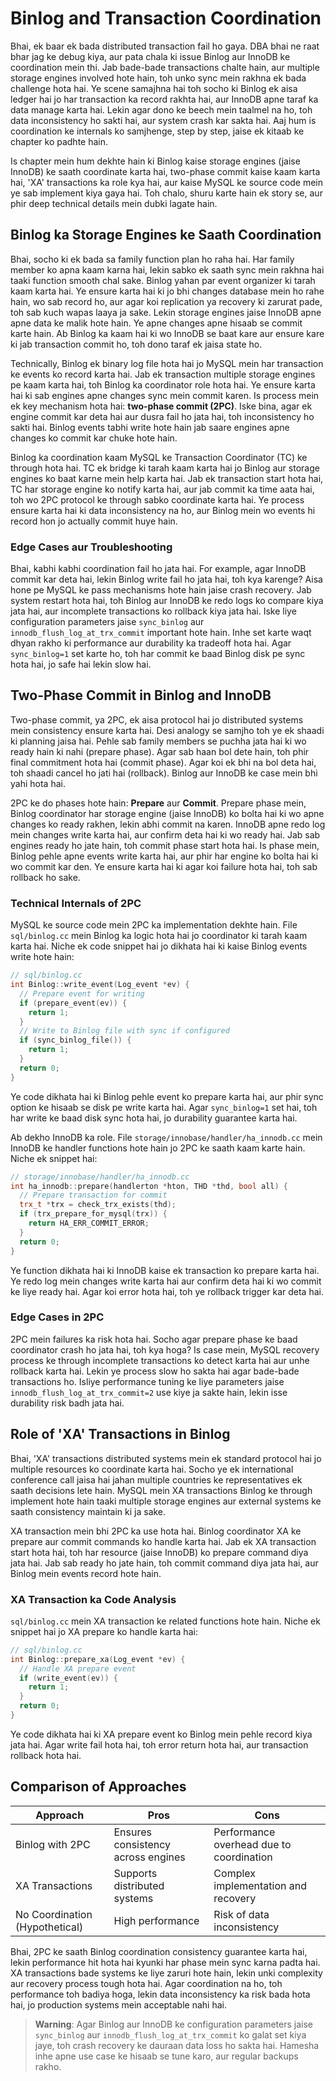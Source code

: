 # Binlog and Transaction Coordination

Bhai, ek baar ek bada distributed transaction fail ho gaya. DBA bhai ne raat bhar jag ke debug kiya, aur pata chala ki issue Binlog aur InnoDB ke coordination mein thi. Jab bade-bade transactions chalte hain, aur multiple storage engines involved hote hain, toh unko sync mein rakhna ek bada challenge hota hai. Ye scene samajhna hai toh socho ki Binlog ek aisa ledger hai jo har transaction ka record rakhta hai, aur InnoDB apne taraf ka data manage karta hai. Lekin agar dono ke beech mein taalmel na ho, toh data inconsistency ho sakti hai, aur system crash kar sakta hai. Aaj hum is coordination ke internals ko samjhenge, step by step, jaise ek kitaab ke chapter ko padhte hain.

Is chapter mein hum dekhte hain ki Binlog kaise storage engines (jaise InnoDB) ke saath coordinate karta hai, two-phase commit kaise kaam karta hai, 'XA' transactions ka role kya hai, aur kaise MySQL ke source code mein ye sab implement kiya gaya hai. Toh chalo, shuru karte hain ek story se, aur phir deep technical details mein dubki lagate hain.

## Binlog ka Storage Engines ke Saath Coordination

Bhai, socho ki ek bada sa family function plan ho raha hai. Har family member ko apna kaam karna hai, lekin sabko ek saath sync mein rakhna hai taaki function smooth chal sake. Binlog yahan par event organizer ki tarah kaam karta hai. Ye ensure karta hai ki jo bhi changes database mein ho rahe hain, wo sab record ho, aur agar koi replication ya recovery ki zarurat pade, toh sab kuch wapas laaya ja sake. Lekin storage engines jaise InnoDB apne apne data ke malik hote hain. Ye apne changes apne hisaab se commit karte hain. Ab Binlog ka kaam hai ki wo InnoDB se baat kare aur ensure kare ki jab transaction commit ho, toh dono taraf ek jaisa state ho.

Technically, Binlog ek binary log file hota hai jo MySQL mein har transaction ke events ko record karta hai. Jab ek transaction multiple storage engines pe kaam karta hai, toh Binlog ka coordinator role hota hai. Ye ensure karta hai ki sab engines apne changes sync mein commit karen. Is process mein ek key mechanism hota hai: **two-phase commit (2PC)**. Iske bina, agar ek engine commit kar deta hai aur dusra fail ho jata hai, toh inconsistency ho sakti hai. Binlog events tabhi write hote hain jab saare engines apne changes ko commit kar chuke hote hain.

Binlog ka coordination kaam MySQL ke Transaction Coordinator (TC) ke through hota hai. TC ek bridge ki tarah kaam karta hai jo Binlog aur storage engines ko baat karne mein help karta hai. Jab ek transaction start hota hai, TC har storage engine ko notify karta hai, aur jab commit ka time aata hai, toh wo 2PC protocol ke through sabko coordinate karta hai. Ye process ensure karta hai ki data inconsistency na ho, aur Binlog mein wo events hi record hon jo actually commit huye hain.

### Edge Cases aur Troubleshooting
Bhai, kabhi kabhi coordination fail ho jata hai. For example, agar InnoDB commit kar deta hai, lekin Binlog write fail ho jata hai, toh kya karenge? Aisa hone pe MySQL ke pass mechanisms hote hain jaise crash recovery. Jab system restart hota hai, toh Binlog aur InnoDB ke redo logs ko compare kiya jata hai, aur incomplete transactions ko rollback kiya jata hai. Iske liye configuration parameters jaise `sync_binlog` aur `innodb_flush_log_at_trx_commit` important hote hain. Inhe set karte waqt dhyan rakho ki performance aur durability ka tradeoff hota hai. Agar `sync_binlog=1` set karte ho, toh har commit ke baad Binlog disk pe sync hota hai, jo safe hai lekin slow hai.

## Two-Phase Commit in Binlog and InnoDB

Two-phase commit, ya 2PC, ek aisa protocol hai jo distributed systems mein consistency ensure karta hai. Desi analogy se samjho toh ye ek shaadi ki planning jaisa hai. Pehle sab family members se puchha jata hai ki wo ready hain ki nahi (prepare phase). Agar sab haan bol dete hain, toh phir final commitment hota hai (commit phase). Agar koi ek bhi na bol deta hai, toh shaadi cancel ho jati hai (rollback). Binlog aur InnoDB ke case mein bhi yahi hota hai.

2PC ke do phases hote hain: **Prepare** aur **Commit**. Prepare phase mein, Binlog coordinator har storage engine (jaise InnoDB) ko bolta hai ki wo apne changes ko ready rakhen, lekin abhi commit na karen. InnoDB apne redo log mein changes write karta hai, aur confirm deta hai ki wo ready hai. Jab sab engines ready ho jate hain, toh commit phase start hota hai. Is phase mein, Binlog pehle apne events write karta hai, aur phir har engine ko bolta hai ki wo commit kar den. Ye ensure karta hai ki agar koi failure hota hai, toh sab rollback ho sake.

### Technical Internals of 2PC

MySQL ke source code mein 2PC ka implementation dekhte hain. File `sql/binlog.cc` mein Binlog ka logic hota hai jo coordinator ki tarah kaam karta hai. Niche ek code snippet hai jo dikhata hai ki kaise Binlog events write hote hain:

```cpp
// sql/binlog.cc
int Binlog::write_event(Log_event *ev) {
  // Prepare event for writing
  if (prepare_event(ev)) {
    return 1;
  }
  // Write to Binlog file with sync if configured
  if (sync_binlog_file()) {
    return 1;
  }
  return 0;
}
```

Ye code dikhata hai ki Binlog pehle event ko prepare karta hai, aur phir sync option ke hisaab se disk pe write karta hai. Agar `sync_binlog=1` set hai, toh har write ke baad disk sync hota hai, jo durability guarantee karta hai.

Ab dekho InnoDB ka role. File `storage/innobase/handler/ha_innodb.cc` mein InnoDB ke handler functions hote hain jo 2PC ke saath kaam karte hain. Niche ek snippet hai:

```cpp
// storage/innobase/handler/ha_innodb.cc
int ha_innodb::prepare(handlerton *hton, THD *thd, bool all) {
  // Prepare transaction for commit
  trx_t *trx = check_trx_exists(thd);
  if (trx_prepare_for_mysql(trx)) {
    return HA_ERR_COMMIT_ERROR;
  }
  return 0;
}
```

Ye function dikhata hai ki InnoDB kaise ek transaction ko prepare karta hai. Ye redo log mein changes write karta hai aur confirm deta hai ki wo commit ke liye ready hai. Agar koi error hota hai, toh ye rollback trigger kar deta hai.

### Edge Cases in 2PC
2PC mein failures ka risk hota hai. Socho agar prepare phase ke baad coordinator crash ho jata hai, toh kya hoga? Is case mein, MySQL recovery process ke through incomplete transactions ko detect karta hai aur unhe rollback karta hai. Lekin ye process slow ho sakta hai agar bade-bade transactions ho. Isliye performance tuning ke liye parameters jaise `innodb_flush_log_at_trx_commit=2` use kiye ja sakte hain, lekin isse durability risk badh jata hai.

## Role of 'XA' Transactions in Binlog

Bhai, 'XA' transactions distributed systems mein ek standard protocol hai jo multiple resources ko coordinate karta hai. Socho ye ek international conference call jaisa hai jahan multiple countries ke representatives ek saath decisions lete hain. MySQL mein XA transactions Binlog ke through implement hote hain taaki multiple storage engines aur external systems ke saath consistency maintain ki ja sake.

XA transaction mein bhi 2PC ka use hota hai. Binlog coordinator XA ke prepare aur commit commands ko handle karta hai. Jab ek XA transaction start hota hai, toh har resource (jaise InnoDB) ko prepare command diya jata hai. Jab sab ready ho jate hain, toh commit command diya jata hai, aur Binlog mein events record hote hain.

### XA Transaction ka Code Analysis
`sql/binlog.cc` mein XA transaction ke related functions hote hain. Niche ek snippet hai jo XA prepare ko handle karta hai:

```cpp
// sql/binlog.cc
int Binlog::prepare_xa(Log_event *ev) {
  // Handle XA prepare event
  if (write_event(ev)) {
    return 1;
  }
  return 0;
}
```

Ye code dikhata hai ki XA prepare event ko Binlog mein pehle record kiya jata hai. Agar write fail hota hai, toh error return hota hai, aur transaction rollback hota hai.

## Comparison of Approaches

| Approach                     | Pros                                      | Cons                                          |
|------------------------------|-------------------------------------------|-----------------------------------------------|
| Binlog with 2PC              | Ensures consistency across engines       | Performance overhead due to coordination     |
| XA Transactions              | Supports distributed systems             | Complex implementation and recovery          |
| No Coordination (Hypothetical) | High performance                        | Risk of data inconsistency                   |

Bhai, 2PC ke saath Binlog coordination consistency guarantee karta hai, lekin performance hit hota hai kyunki har phase mein sync karna padta hai. XA transactions bade systems ke liye zaruri hote hain, lekin unki complexity aur recovery process tough hota hai. Agar coordination na ho, toh performance toh badiya hoga, lekin data inconsistency ka risk bada hota hai, jo production systems mein acceptable nahi hai.

> **Warning**: Agar Binlog aur InnoDB ke configuration parameters jaise `sync_binlog` aur `innodb_flush_log_at_trx_commit` ko galat set kiya jaye, toh crash recovery ke dauraan data loss ho sakta hai. Hamesha inhe apne use case ke hisaab se tune karo, aur regular backups rakho.
